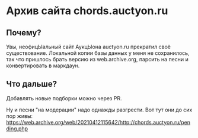 # Архив сайта chords.auctyon.ru

## Почему?

Увы, неофицЫальный сайт АукцЫона auctyon.ru прекратил своё существование. Локальной копии базы данных у меня не сохранилось, так что пришлось брать версию из web.archive.org, парсить на песни и конвертировать в маркдаун.

## Что дальше?

Добавлять новые подборки можно через PR.

Ну и песни "на модерации" надо однажды разгрести. Вот тут они до сих пор живы: https://web.archive.org/web/20210412115642/http://chords.auctyon.ru/pending.php

